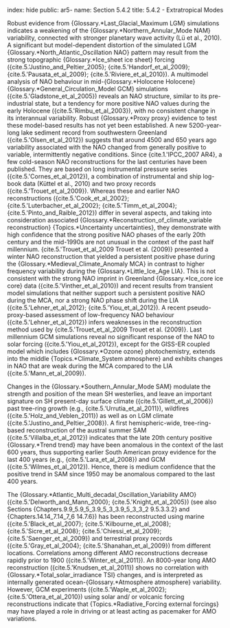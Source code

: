 index: hide
public: ar5-
name: Section 5.4.2
title: 5.4.2 - Extratropical Modes

Robust evidence from {Glossary.*Last_Glacial_Maximum LGM} simulations indicates a weakening of the {Glossary.*Northern_Annular_Mode NAM} variability, connected with stronger planetary wave activity (Lü et al., 2010). A significant but model-dependent distortion of the simulated LGM {Glossary.*North_Atlantic_Oscillation NAO} pattern may result from the strong topographic {Glossary.*Ice_sheet ice sheet} forcing ({cite.5.'Justino_and_Peltier_2005}; {cite.5.'Handorf_et_al_2009}; {cite.5.'Pausata_et_al_2009}; {cite.5.'Riviere_et_al_2010}). A multimodel analysis of NAO behaviour in mid-{Glossary.*Holocene Holocene} {Glossary.*General_Circulation_Model GCM} simulations ({cite.5.'Gladstone_et_al_2005}) reveals an NAO structure, similar to its pre-industrial state, but a tendency for more positive NAO values during the early Holocene ({cite.5.'Rimbu_et_al_2003}), with no consistent change in its interannual variability. Robust {Glossary.*Proxy proxy} evidence to test these model-based results has not yet been established. A new 5200-year-long lake sediment record from southwestern Greenland ({cite.5.'Olsen_et_al_2012}) suggests that around 4500 and 650 years ago variability associated with the NAO changed from generally positive to variable, intermittently negative conditions. Since {cite.1.'IPCC_2007 AR4}, a few cold-season NAO reconstructions for the last centuries have been published. They are based on long instrumental pressure series ({cite.5.'Cornes_et_al_2012}), a combination of instrumental and ship log-book data (Küttel et al., 2010) and two proxy records ({cite.5.'Trouet_et_al_2009}). Whereas these and earlier NAO reconstructions ({cite.5.'Cook_et_al_2002}; {cite.5.'Luterbacher_et_al_2002}; {cite.5.'Timm_et_al_2004}; {cite.5.'Pinto_and_Raible_2012}) differ in several aspects, and taking into consideration associated {Glossary.*Reconstruction_of_climate_variable reconstruction} {Topics.*Uncertainty uncertainties}, they demonstrate with high confidence that the strong positive NAO phases of the early 20th century and the mid-1990s are not unusual in the context of the past half millennium. {cite.5.'Trouet_et_al_2009 Trouet et al. (2009)} presented a winter NAO reconstruction that yielded a persistent positive phase during the {Glossary.*Medieval_Climate_Anomaly MCA} in contrast to higher frequency variability during the {Glossary.*Little_Ice_Age LIA}. This is not consistent with the strong NAO imprint in Greenland {Glossary.*Ice_core ice core} data ({cite.5.'Vinther_et_al_2010}) and recent results from transient model simulations that neither support such a persistent positive NAO during the MCA, nor a strong NAO phase shift during the LIA ({cite.5.'Lehner_et_al_2012}; {cite.5.'Yiou_et_al_2012}). A recent pseudo-proxy-based assessment of low-frequency NAO behaviour ({cite.5.'Lehner_et_al_2012}) infers weaknesses in the reconstruction method used by {cite.5.'Trouet_et_al_2009 Trouet et al. (2009)}. Last millennium GCM simulations reveal no significant response of the NAO to solar forcing ({cite.5.'Yiou_et_al_2012}), except for the GISS-ER coupled model which includes {Glossary.*Ozone ozone} photochemistry, extends into the middle {Topics.*Climate_System atmosphere} and exhibits changes in NAO that are weak during the MCA compared to the LIA ({cite.5.'Mann_et_al_2009}).

Changes in the {Glossary.*Southern_Annular_Mode SAM} modulate the strength and position of the mean SH westerlies, and leave an important signature on SH present-day surface climate ({cite.5.'Gillett_et_al_2006}) past tree-ring growth (e.g., {cite.5.'Urrutia_et_al_2011}), wildfires ({cite.5.'Holz_and_Veblen_2011}) as well as on LGM climate ({cite.5.'Justino_and_Peltier_2008}). A first hemispheric-wide, tree-ring-based reconstruction of the austral summer SAM ({cite.5.'Villalba_et_al_2012}) indicates that the late 20th century positive {Glossary.*Trend trend} may have been anomalous in the context of the last 600 years, thus supporting earlier South American proxy evidence for the last 400 years (e.g., {cite.5.'Lara_et_al_2008}) and GCM ({cite.5.'Wilmes_et_al_2012}). Hence, there is medium confidence that the positive trend in SAM since 1950 may be anomalous compared to the last 400 years.

The {Glossary.*Atlantic_Multi_decadal_Oscillation_Variability AMO} ({cite.5.'Delworth_and_Mann_2000}; {cite.5.'Knight_et_al_2005}) (see also Sections {Chapters.9.9_5.9_5_3.9_5_3_3.9_5_3_3_2 9.5.3.3.2} and {Chapters.14.14_7.14_7_6 14.7.6}) has been reconstructed using marine ({cite.5.'Black_et_al_2007}; {cite.5.'Kilbourne_et_al_2008}; {cite.5.'Sicre_et_al_2008}; {cite.5.'Chiessi_et_al_2009}; {cite.5.'Saenger_et_al_2009}) and terrestrial proxy records ({cite.5.'Gray_et_al_2004}; {cite.5.'Shanahan_et_al_2009}) from different locations. Correlations among different AMO reconstructions decrease rapidly prior to 1900 ({cite.5.'Winter_et_al_2011}). An 8000-year long AMO reconstruction ({cite.5.'Knudsen_et_al_2011}) shows no correlation with {Glossary.*Total_solar_irradiance TSI} changes, and is interpreted as internally generated ocean-{Glossary.*Atmosphere atmosphere} variability. However, GCM experiments ({cite.5.'Waple_et_al_2002}; {cite.5.'Ottera_et_al_2010}) using solar and/ or volcanic forcing reconstructions indicate that {Topics.*Radiative_Forcing external forcings} may have played a role in driving or at least acting as pacemaker for AMO variations.
